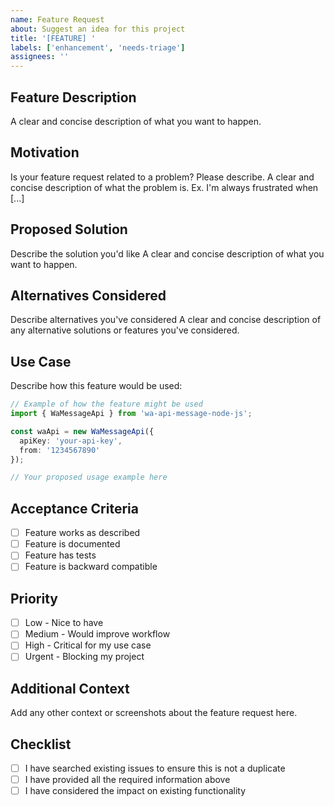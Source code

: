 ```yaml
---
name: Feature Request
about: Suggest an idea for this project
title: '[FEATURE] '
labels: ['enhancement', 'needs-triage']
assignees: ''
---
```


## Feature Description

A clear and concise description of what you want to happen.

## Motivation

Is your feature request related to a problem? Please describe.
A clear and concise description of what the problem is. Ex. I'm always frustrated when [...]

## Proposed Solution

Describe the solution you'd like
A clear and concise description of what you want to happen.

## Alternatives Considered

Describe alternatives you've considered
A clear and concise description of any alternative solutions or features you've considered.

## Use Case

Describe how this feature would be used:
```typescript
// Example of how the feature might be used
import { WaMessageApi } from 'wa-api-message-node-js';

const waApi = new WaMessageApi({
  apiKey: 'your-api-key',
  from: '1234567890'
});

// Your proposed usage example here
```

## Acceptance Criteria

- [ ] Feature works as described
- [ ] Feature is documented
- [ ] Feature has tests
- [ ] Feature is backward compatible

## Priority

- [ ] Low - Nice to have
- [ ] Medium - Would improve workflow
- [ ] High - Critical for my use case
- [ ] Urgent - Blocking my project

## Additional Context

Add any other context or screenshots about the feature request here.

## Checklist

- [ ] I have searched existing issues to ensure this is not a duplicate
- [ ] I have provided all the required information above
- [ ] I have considered the impact on existing functionality
